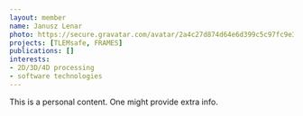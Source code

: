 ```yaml
---
layout: member
name: Janusz Lenar
photo: https://secure.gravatar.com/avatar/2a4c27d874d64e6d399c5c97fc9e32f9?s=100
projects: [TLEMsafe, FRAMES]
publications: []
interests: 
- 2D/3D/4D processing
- software technologies
---
```

This is a personal content. One might provide extra info.